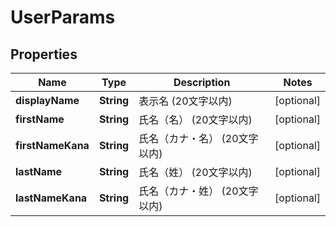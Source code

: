 

# UserParams


## Properties

| Name | Type | Description | Notes |
|------------ | ------------- | ------------- | -------------|
|**displayName** | **String** | 表示名 (20文字以内) |  [optional] |
|**firstName** | **String** | 氏名（名） (20文字以内) |  [optional] |
|**firstNameKana** | **String** | 氏名（カナ・名） (20文字以内) |  [optional] |
|**lastName** | **String** | 氏名（姓） (20文字以内) |  [optional] |
|**lastNameKana** | **String** | 氏名（カナ・姓） (20文字以内) |  [optional] |



